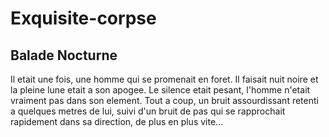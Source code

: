 # Exquisite-corpse
## Balade Nocturne

Il etait une fois, une homme qui se promenait en foret. Il faisait nuit noire et la pleine lune etait a son apogee. Le silence etait pesant, l'homme n'etait vraiment pas dans son element. Tout a coup, un bruit assourdissant retenti a quelques metres de lui, suivi d'un bruit de pas qui se rapprochait rapidement dans sa direction, de plus en plus vite...
